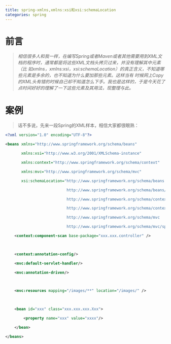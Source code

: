 ```yaml
---
title: spring-xmlns,xmlns:xsi和xsi:schemaLocation
categories: spring
---
```


# 前言
> *相信很多人和我一样，在编写Spring或者Maven或者其他需要用到XML文档的程序时，通常都是将这些XML文档头拷贝过来，并没有理解其中元素（比 如xmlns，xmlns:xsi，xsi:schemaLocation）的真正含义，不知道哪些元素是多余的，也不知道为什么要加那些元素。这样当有 时候网上Copy的XML头有错的时候自己却不知道怎么下手。我也是这样的，于是今天花了点时间好好的理解了一下这些元素及其用法，现整理与此。*

# 案例
> 话不多说，先来一段Spring的XML样本，相信大家都很眼熟：
``` xml
<?xml version="1.0" encoding="UTF-8"?>

<beans xmlns="http://www.springframework.org/schema/beans"

       xmlns:xsi="http://www.w3.org/2001/XMLSchema-instance"

       xmlns:context="http://www.springframework.org/schema/context"

       xmlns:mvc="http://www.springframework.org/schema/mvc"

       xsi:schemaLocation="http://www.springframework.org/schema/beans 

                           http://www.springframework.org/schema/beans/spring-beans.xsd

                           http://www.springframework.org/schema/context 

                           http://www.springframework.org/schema/context/spring-context.xsd

                           http://www.springframework.org/schema/mvc

                           http://www.springframework.org/schema/mvc/spring-mvc.xsd">

    <context:component-scan base-package="xxx.xxx.controller" />

     

    <context:annotation-config/>

    <mvc:default-servlet-handler/>

    <mvc:annotation-driven/>

     

    <mvc:resources mapping="/images/**" location="/images/" />

     

    <bean id="xxx" class="xxx.xxx.xxx.Xxx">

        <property name="xxx" value="xxxx"/>

    </bean>

</beans>
```

